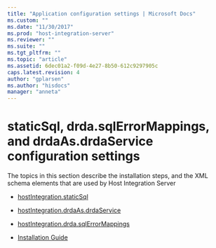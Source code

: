 ```yaml
---
title: "Application configuration settings | Microsoft Docs"
ms.custom: ""
ms.date: "11/30/2017"
ms.prod: "host-integration-server"
ms.reviewer: ""
ms.suite: ""
ms.tgt_pltfrm: ""
ms.topic: "article"
ms.assetid: 6dec01a2-f09d-4e27-8b50-612c9297905c
caps.latest.revision: 4
author: "gplarsen"
ms.author: "hisdocs"
manager: "anneta"
---
```

# staticSql, drda.sqlErrorMappings, and drdaAs.drdaService configuration settings
The topics in this section describe the installation steps, and the XML schema elements that are used by Host Integration Server  
  
-   [hostIntegration.staticSql](../core/hostintegration-staticsql.md)  
  
-   [hostIntegration.drdaAs.drdaService](../core/hostintegration-drdaas-drdaservice.md)  
  
-   [hostIntegration.drda.sqlErrorMappings](../core/hostintegration-drda-sqlerrormappings.md)  
  
-   [Installation Guide](../install-and-config-guides/installation-guide1.md)